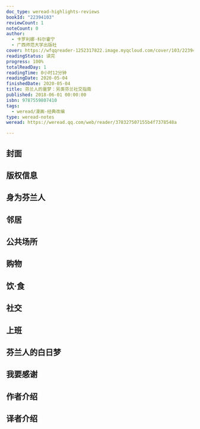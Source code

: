 ```yaml
---
doc_type: weread-highlights-reviews
bookId: "22394103"
reviewCount: 1
noteCount: 0
author:
  - 卡罗利娜·科尔霍宁
  - 广西师范大学出版社
cover: https://wfqqreader-1252317822.image.myqcloud.com/cover/103/22394103/t7_22394103.jpg
readingStatus: 读完
progress: 100%
totalReadDay: 1
readingTime: 0小时12分钟
readingDate: 2020-05-04
finishedDate: 2020-05-04
title: 芬兰人的噩梦：另类芬兰社交指南
published: 2018-06-01 00:00:00
isbn: 9787559807410
tags:
  - weread/漫画-经典改编
type: weread-notes
weread: https://weread.qq.com/web/reader/378327507155b4f7378548a

---
```



## 封面

## 版权信息

## 身为芬兰人

## 邻居

## 公共场所

## 购物

## 饮·食

## 社交

## 上班

## 芬兰人的白日梦

## 我要感谢

## 作者介绍

## 译者介绍

